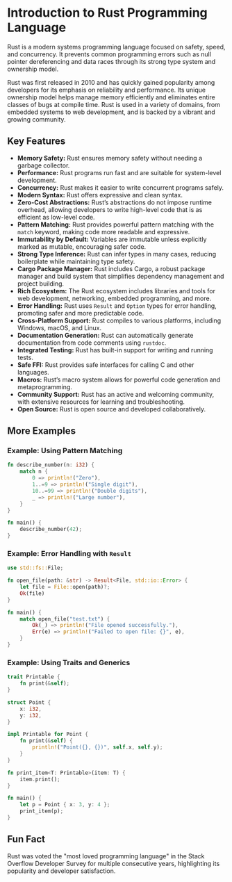 # Introduction to Rust Programming Language

Rust is a modern systems programming language focused on safety, speed, and concurrency. It prevents common programming errors such as null pointer dereferencing and data races through its strong type system and ownership model.

Rust was first released in 2010 and has quickly gained popularity among developers for its emphasis on reliability and performance. Its unique ownership model helps manage memory efficiently and eliminates entire classes of bugs at compile time. Rust is used in a variety of domains, from embedded systems to web development, and is backed by a vibrant and growing community.

## Key Features

- **Memory Safety:** Rust ensures memory safety without needing a garbage collector.
- **Performance:** Rust programs run fast and are suitable for system-level development.
- **Concurrency:** Rust makes it easier to write concurrent programs safely.
- **Modern Syntax:** Rust offers expressive and clean syntax.
- **Zero-Cost Abstractions:** Rust’s abstractions do not impose runtime overhead, allowing developers to write high-level code that is as efficient as low-level code.
- **Pattern Matching:** Rust provides powerful pattern matching with the `match` keyword, making code more readable and expressive.
- **Immutability by Default:** Variables are immutable unless explicitly marked as mutable, encouraging safer code.
- **Strong Type Inference:** Rust can infer types in many cases, reducing boilerplate while maintaining type safety.
- **Cargo Package Manager:** Rust includes Cargo, a robust package manager and build system that simplifies dependency management and project building.
- **Rich Ecosystem:** The Rust ecosystem includes libraries and tools for web development, networking, embedded programming, and more.
- **Error Handling:** Rust uses `Result` and `Option` types for error handling, promoting safer and more predictable code.
- **Cross-Platform Support:** Rust compiles to various platforms, including Windows, macOS, and Linux.
- **Documentation Generation:** Rust can automatically generate documentation from code comments using `rustdoc`.
- **Integrated Testing:** Rust has built-in support for writing and running tests.
- **Safe FFI:** Rust provides safe interfaces for calling C and other languages.
- **Macros:** Rust’s macro system allows for powerful code generation and metaprogramming.
- **Community Support:** Rust has an active and welcoming community, with extensive resources for learning and troubleshooting.
- **Open Source:** Rust is open source and developed collaboratively.
## More Examples

### Example: Using Pattern Matching

```rust
fn describe_number(n: i32) {
    match n {
        0 => println!("Zero"),
        1..=9 => println!("Single digit"),
        10..=99 => println!("Double digits"),
        _ => println!("Large number"),
    }
}

fn main() {
    describe_number(42);
}
```

### Example: Error Handling with `Result`

```rust
use std::fs::File;

fn open_file(path: &str) -> Result<File, std::io::Error> {
    let file = File::open(path)?;
    Ok(file)
}

fn main() {
    match open_file("test.txt") {
        Ok(_) => println!("File opened successfully."),
        Err(e) => println!("Failed to open file: {}", e),
    }
}
```

### Example: Using Traits and Generics

```rust
trait Printable {
    fn print(&self);
}

struct Point {
    x: i32,
    y: i32,
}

impl Printable for Point {
    fn print(&self) {
        println!("Point({}, {})", self.x, self.y);
    }
}

fn print_item<T: Printable>(item: T) {
    item.print();
}

fn main() {
    let p = Point { x: 3, y: 4 };
    print_item(p);
}
```

## Fun Fact

Rust was voted the "most loved programming language" in the Stack Overflow Developer Survey for multiple consecutive years, highlighting its popularity and developer satisfaction.